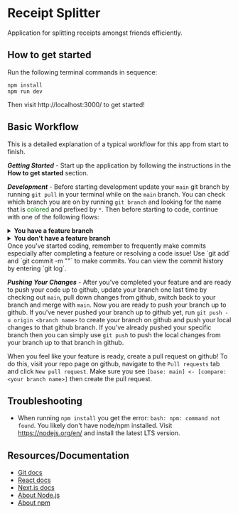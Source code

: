 
<!--- 
  To view this file as intended on VSCode, 
  hit command + shift + V to open markdown preview
  Alternatively, open VsCode command palette by hitting F1 and typing in `Markdown: Open Preview`

  You can also view this from the github repo!
--->

# Receipt Splitter

Application for splitting receipts amongst friends efficiently.

## How to get started

Run the following terminal commands in sequence:
```
npm install
npm run dev
```

Then visit http://localhost:3000/ to get started!

## Basic Workflow

This is a detailed explanation of a typical workflow for this app from start to finish.

***Getting Started*** - Start up the application by following the instructions in the **How to get started** section.

***Development*** - Before starting development update your `main` git branch by running `git pull` in your terminal while on the `main` branch. You can check which branch you are on by running `git branch` and looking for the name that is <span style="color:green">colored</span> and prefixed by `*`. Then before starting to code, continue with one of the following flows: 
<details>
  <summary><b>You have a feature branch</b></summary>
  If you already have a feature branch you are working on, switch to it with <code>git checkout &lt;branch name&gt;</code> then make sure it is up to date with <code>main</code> with <code>git merge main</code>. This will merge any changes from <code>main</code> that you don't have yet into your current branch and you'll be good to go. 
  If you run into a merge conflict, check the affected files by running <code>git status</code> then visit each file with conflicts and resolve the issues by changing the code to what you intend for it to be and then saving the results. Stage these changes in git with <code>git add .</code> and complete the merge with <code>git commit</code>. This will open up your terminal's default text editor. You will need to save the changes and close the editor. If the editor is <code>vim</code> you can do this by hitting the <code>esc</code> key, typing in <code>:wq</code> and pressing <code>enter</code>.
</details>
<details>
  <summary><b>You don't have a feature branch</b></summary>
  If you do not already have a feature branch that you are currently working on, switch to a new feature branch with <code>git checkout -b &lt;branch name&gt;</code>. This will create a new branch named <code>&lt;branch name&gt;</code> that is based off the updated <code>main</code> branch and automatically switch you to it.
</details>
Once you've started coding, remember to frequently make commits especially after completing a feature or resolving a code issue! Use `git add` and `git commit -m "<commit message>"` to make commits. You can view the commit history by entering `git log`.

***Pushing Your Changes*** - After you've completed your feature and are ready to push your code up to github, update your branch one last time by checking out `main`, pull down changes from github, switch back to your branch and merge with `main`. Now you are ready to push your branch up to github. If you've never pushed your branch up to github yet, run `git push -u origin <branch name>` to create your branch on github and push your local changes to that github branch. If you've already pushed your specific branch then you can simply use `git push` to push the local changes from your branch up to that branch in github.

When you feel like your feature is ready, create a pull request on github! To do this, visit your repo page on github, navigate to the `Pull requests` tab and click `New pull request`. Make sure you see `[base: main] <- [compare: <your branch name>]` then create the pull request.

## Troubleshooting

- When running `npm install` you get the error: `bash: npm: command not found`. You likely don't have node/npm installed. Visit https://nodejs.org/en/ and install the latest LTS version.

## Resources/Documentation

- [Git docs](https://git-scm.com/docs)
- [React docs](https://reactjs.org/docs/hello-world.html)
- [Next.js docs](https://nextjs.org/learn/foundations/about-nextjs)
- [About Node.js](https://nodejs.org/en/about/)
- [About npm](https://www.npmjs.com/about)
